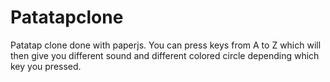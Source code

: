 # Patatapclone
Patatap clone done with paperjs. You can press keys from A to Z which will then give you different sound and different colored circle depending which key you pressed.
